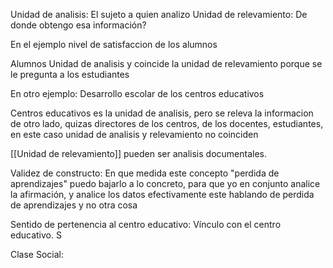 
Unidad de analisis: El sujeto a quien analizo
Unidad de relevamiento: De donde obtengo esa información? 

En el ejemplo nivel de satisfaccion de los alumnos

Alumnos Unidad de analisis y coincide la unidad de relevamiento porque se le pregunta a los estudiantes

En otro ejemplo: Desarrollo escolar de los centros educativos

Centros educativos es la unidad de analisis, pero se releva la informacion de otro lado, quizas directores de los centros, de los docentes, estudiantes, en este caso unidad de analisis y relevamiento no coinciden

[[Unidad de relevamiento]] pueden ser analisis documentales. 



Validez de constructo: En que medida este concepto "perdida de aprendizajes" puedo bajarlo a lo concreto, para que yo en conjunto analice la afirmación, y analice los datos efectivamente este hablando de perdida de aprendizajes y no otra cosa




Sentido de pertenencia al centro educativo: Vínculo con el centro educativo. S

Clase Social: